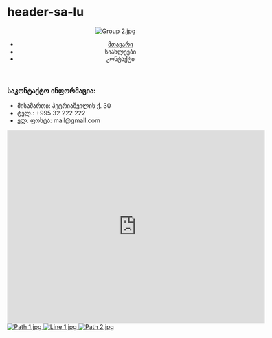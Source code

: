# header-sa-lu
<!DOCTYPE html>
<html>
	<head>
		<link rel="stylesheet" type="text/css" href="style.css">
		<title>
			დავალება 5
		</title>
	</head>
	<body>
		<header>
			<img src="image/Group 2.jpg" alt="Group 2.jpg">
			<nav>
				<ul>
					<li class="navbar-li">
					<a href="#">მთავარი</a>
					</li>
					<li class="navbar-li">
						სიახლეები
					</li>
					<li class="navbar-li">
						კონტაქტი
					</li>
				</ul>
			</nav>
		</header>
		<section>
			<div class="box">
				<h3>
					საკონტაქტო ინფორმაცია:
				</h3>
				<ul>		
				    <li>
						მისამართი: პეტრიაშვილის ქ. 30
					</li>
					<li>
						ტელ.: +995 32 222 222
					</li>
					<li>ელ. ფოსტა: mail@gmail.com </li>
				</ul>
			</div>
			<div class="box">
				<iframe src="https://www.google.com/maps/embed?pb=!1m18!1m12!1m3!1d2981.2810590409103!2d41.62948081493611!3d41.64966908765807!2m3!1f0!2f0!3f0!3m2!1i1024!2i768!4f13.1!3m3!1m2!1s0x4067866a85c93a7b%3A0x18bb21c06e763577!2z4YOZ4YOa4YOT4YOY4YOQ4YOo4YOV4YOY4YOa4YOY4YOhIOGDpeGDo-GDqeGDkCwg4YOR4YOQ4YOX4YOj4YOb4YOY!5e0!3m2!1ska!2sge!4v1623337250189!5m2!1ska!2sge" width="600" height="450" style="border:0;" allowfullscreen="" loading="lazy"></iframe>
			</div>
		</section>
	    <footer>
	    	<span>
	    		<a class="icon" href="https:facebook.com" target="blank">
	    		<img src="image/Path 1.jpg" alt="Path 1.jpg">
	    	</span>
	    	<span>
	    		<img src="image/Line 1.jpg" alt="Line 1.jpg">
	    	</span>
	    	<span>
	    		<a class="icon" href="https:youtube.com" target="blank">
	    		<img src="image/Path 2.jpg" alt="Path 2.jpg">
	    	</span>
	    </footer>
	</body> 
</html>